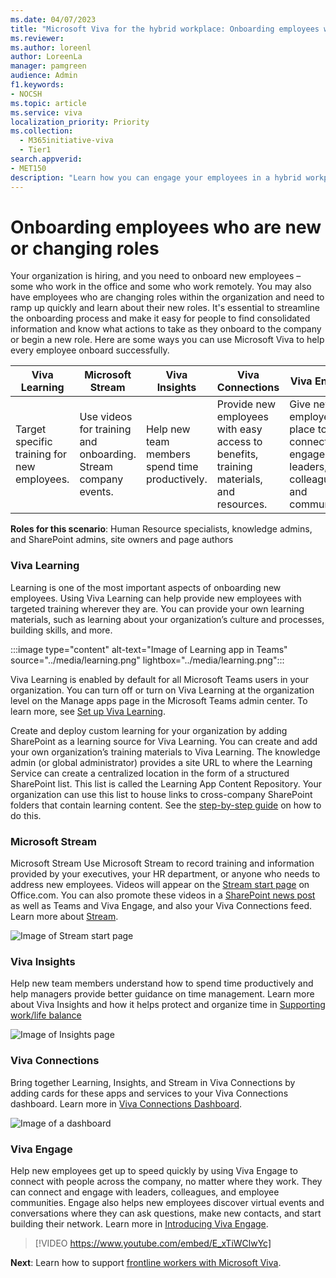 ```yaml
---
ms.date: 04/07/2023
title: "Microsoft Viva for the hybrid workplace: Onboarding employees who are new or changing roles"
ms.reviewer: 
ms.author: loreenl
author: LoreenLa
manager: pamgreen
audience: Admin
f1.keywords:
- NOCSH
ms.topic: article
ms.service: viva
localization_priority: Priority
ms.collection:
  - M365initiative-viva
  - Tier1
search.appverid:
- MET150
description: "Learn how you can engage your employees in a hybrid workplace with Microsoft Viva."
---
```


# Onboarding employees who are new or changing roles

Your organization is hiring, and you need to onboard new employees – some who work in the office and some who work remotely. You may also have employees who are changing roles within the organization and need to ramp up quickly and learn about their new roles. It's essential to streamline the onboarding process and make it easy for people to find consolidated information and know what actions to take as they onboard to the company or begin a new role. Here are some ways you can use Microsoft Viva to help every employee onboard successfully.

| Viva Learning | Microsoft Stream | Viva Insights | Viva Connections | Viva Engage |
|---|---|---|---|---|
 | Target specific training for new employees. | Use videos for training and onboarding. Stream company events. | Help new team members spend time productively. | Provide new employees with easy access to benefits, training materials, and resources. | Give new employees a place to connect and engage with leaders, colleagues, and communities.|

**Roles for this scenario**: Human Resource specialists, knowledge admins, and SharePoint admins, site owners and page authors


 
### Viva Learning

Learning is one of the most important aspects of onboarding new employees. Using Viva Learning can help provide new employees with targeted training wherever they are. You can provide your own learning materials, such as learning about your organization’s culture and processes, building skills, and more.

:::image type="content" alt-text="Image of Learning app in Teams" source="../media/learning.png" lightbox="../media/learning.png":::

Viva Learning is enabled by default for all Microsoft Teams users in your organization. You can turn off or turn on Viva Learning at the organization level on the Manage apps page in the Microsoft Teams admin center. To learn more, see [Set up Viva Learning](/viva/learning/set-up-viva-learning).

Create and deploy custom learning for your organization by adding SharePoint as a learning source for Viva Learning. You can create and add your own organization’s training materials to Viva Learning. The knowledge admin (or global administrator) provides a site URL to where the Learning Service can create a centralized location in the form of a structured SharePoint list. This list is called the Learning App Content Repository. Your organization can use this list to house links to cross-company SharePoint folders that contain learning content. See the [step-by-step guide](/viva/learning/configure-sharepoint-content-source) on how to do this.

### Microsoft Stream
Microsoft Stream
Use Microsoft Stream to record training and information provided by your executives, your HR department, or anyone who needs to address new employees. Videos will appear on the [Stream start page](/stream/streamnew/start) on Office.com. You can also promote these videos in a [SharePoint news post](https://support.microsoft.com/en-us/office/create-and-share-news-on-your-sharepoint-sites-495f8f1a-3bef-4045-b33a-55e5abe7aed7) as well as Teams and Viva Engage, and also your Viva Connections feed. Learn more about [Stream](/stream/streamnew/start).

![Image of Stream start page](../media/stream.png)

### Viva Insights

Help new team members understand how to spend time productively and help managers provide better guidance on time management. Learn more about Viva Insights and how it helps protect and organize time in [Supporting work/life balance](/Viva/solutions/viva-work-life-balance)

![Image of Insights page](../media/insights.png)

### Viva Connections

Bring together Learning, Insights, and Stream in Viva Connections by adding cards for these apps and services to your Viva Connections dashboard. Learn more in [Viva Connections Dashboard](/viva/connections/create-dashboard).

![Image of a dashboard](../media/dashboard.png)

### Viva Engage

Help new employees get up to speed quickly by using Viva Engage to connect with people across the company, no matter where they work. They can connect and engage with leaders, colleagues, and employee communities. Engage also helps new employees discover virtual events and conversations where they can ask questions, make new contacts, and start building their network. Learn more in [Introducing Viva Engage](/viva/engage/overview).

> [!VIDEO https://www.youtube.com/embed/E_xTiWClwYc]

**Next**: Learn how to support [frontline workers with Microsoft Viva](/Viva/solutions/viva-front-line-workers).
 
